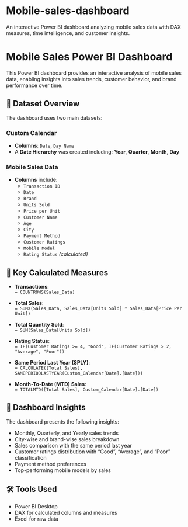 # Mobile-sales-dashboard
An interactive Power BI dashboard analyzing mobile sales data with DAX measures, time intelligence, and customer insights.


# Mobile Sales Power BI Dashboard

This Power BI dashboard provides an interactive analysis of mobile sales data, enabling insights into sales trends, customer behavior, and brand performance over time.

## 📁 Dataset Overview

The dashboard uses two main datasets:

### Custom Calendar
- **Columns**: `Date`, `Day Name`
- A **Date Hierarchy** was created including: **Year**, **Quarter**, **Month**, **Day**

### Mobile Sales Data
- **Columns** include:
  - `Transaction ID`
  - `Date`
  - `Brand`
  - `Units Sold`
  - `Price per Unit`
  - `Customer Name`
  - `Age`
  - `City`
  - `Payment Method`
  - `Customer Ratings`
  - `Mobile Model`
  - `Rating Status` *(calculated)*

## 🧮 Key Calculated Measures

- **Transactions**:  
  `= COUNTROWS(Sales_Data)`

- **Total Sales**:  
  `= SUMX(Sales_Data, Sales_Data[Units Sold] * Sales_Data[Price Per Unit])`

- **Total Quantity Sold**:  
  `= SUM(Sales_Data[Units Sold])`

- **Rating Status**:  
  `= IF(Customer Ratings >= 4, "Good", IF(Customer Ratings > 2, "Average", "Poor"))`

- **Same Period Last Year (SPLY)**:  
  `= CALCULATE([Total Sales], SAMEPERIODLASTYEAR(Custom_Calendar[Date].[Date]))`

- **Month-To-Date (MTD) Sales**:  
  `= TOTALMTD([Total Sales], Custom_Calendar[Date].[Date])`

## 📌 Dashboard Insights

The dashboard presents the following insights:

- Monthly, Quarterly, and Yearly sales trends
- City-wise and brand-wise sales breakdown
- Sales comparison with the same period last year
- Customer ratings distribution with “Good”, “Average”, and “Poor” classification
- Payment method preferences
- Top-performing mobile models by sales

## 🛠️ Tools Used

- Power BI Desktop
- DAX for calculated columns and measures
- Excel for raw data
